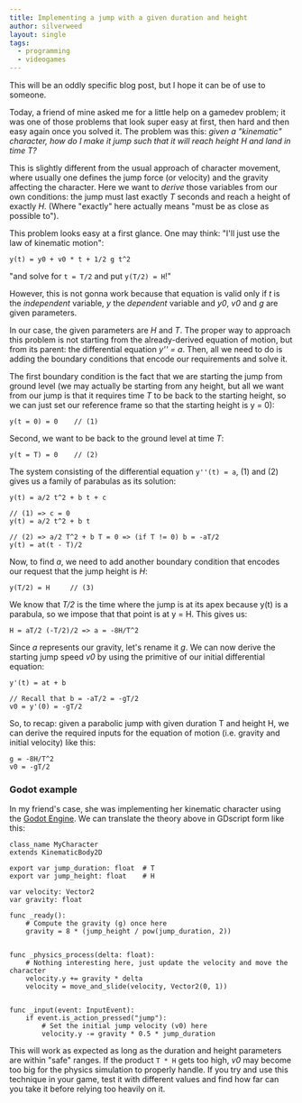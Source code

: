 ```yaml
---
title: Implementing a jump with a given duration and height
author: silverweed
layout: single
tags:  
  - programming  
  - videogames  
---
```


This will be an oddly specific blog post, but I hope it can be of use to someone.

Today, a friend of mine asked me for a little help on a gamedev problem; it was one of those problems that look super easy at first, then hard and then easy again once you solved it.
The problem was this: *given a "kinematic" character, how do I make it jump such that it will reach height H and land in time T?*

This is slightly different from the usual approach of character movement, where usually one defines the jump force (or velocity) and the gravity affecting the character. Here we want to *derive* those variables from our own conditions: the jump must last exactly *T* seconds and reach a height of exactly *H*. (Where "exactly" here actually means "must be as close as possible to").

This problem looks easy at a first glance. One may think: "I'll just use the law of kinematic motion":

```
y(t) = y0 + v0 * t + 1/2 g t^2
```

"and solve for `t = T/2` and put `y(T/2) = H`!"

However, this is not gonna work because that equation is valid only if *t* is the *independent* variable, *y* the *dependent* variable and *y0*, *v0* and *g* are given parameters.

In our case, the given parameters are *H* and *T*. The proper way to approach this problem is not starting from the already-derived equation of motion, but from its parent: the differential equation *y'' = a*. Then, all we need to do is adding the boundary conditions that encode our requirements and solve it.

The first boundary condition is the fact that we are starting the jump from ground level (we may actually be starting from any height, but all we want from our jump is that it requires time *T* to be back to the starting height, so we can just set our reference frame so that the starting height is y = 0):

```
y(t = 0) = 0    // (1)
```

Second, we want to be back to the ground level at time *T*:

```
y(t = T) = 0    // (2)
```

The system consisting of the differential equation `y''(t) = a`, (1) and (2) gives us a family of parabulas as its solution:

```
y(t) = a/2 t^2 + b t + c

// (1) => c = 0
y(t) = a/2 t^2 + b t

// (2) => a/2 T^2 + b T = 0 => (if T != 0) b = -aT/2
y(t) = at(t - T)/2
```

Now, to find *a*, we need to add another boundary condition that encodes our request that the jump height is *H*:

```
y(T/2) = H     // (3)
```

We know that *T/2* is the time where the jump is at its apex because y(t) is a parabula, so we impose that that point is at y = H. This gives us:

```
H = aT/2 (-T/2)/2 => a = -8H/T^2
```

Since *a* represents our gravity, let's rename it *g*. We can now derive the starting jump speed *v0* by using the primitive of our initial differential equation: 

```
y'(t) = at + b

// Recall that b = -aT/2 = -gT/2
v0 = y'(0) = -gT/2
```

So, to recap: given a parabolic jump with given duration T and height H, we can derive the required inputs for the equation of motion (i.e. gravity and initial velocity) like this: 

```
g = -8H/T^2
v0 = -gT/2
```

### Godot example

In my friend's case, she was implementing her kinematic character using the [Godot Engine](https://godotengine.org/). We can translate the theory above in GDscript form like this:

```
class_name MyCharacter
extends KinematicBody2D

export var jump_duration: float  # T
export var jump_height: float    # H

var velocity: Vector2
var gravity: float

func _ready():
    # Compute the gravity (g) once here
    gravity = 8 * (jump_height / pow(jump_duration, 2))


func _physics_process(delta: float):
    # Nothing interesting here, just update the velocity and move the character
    velocity.y += gravity * delta
    velocity = move_and_slide(velocity, Vector2(0, 1))


func _input(event: InputEvent):
    if event.is_action_pressed("jump"):
        # Set the initial jump velocity (v0) here
        velocity.y -= gravity * 0.5 * jump_duration
```

This will work as expected as long as the duration and height parameters are within "safe" ranges. If the product `T * H` gets too high, *v0* may become too big for the physics simulation to properly handle. If you try and use this technique in your game, test it with different values and find how far can you take it before relying too heavily on it.
